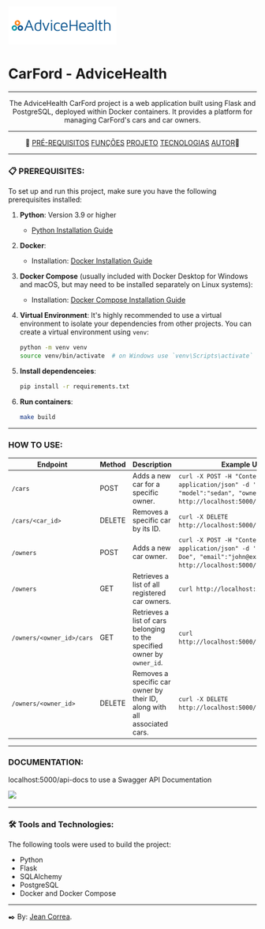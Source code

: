 
<img src='./readme_assets/advicehealth.png'>

#  CarFord - AdviceHealth

---

<p align="center"> The AdviceHealth CarFord project is a web application built using Flask and PostgreSQL, 
deployed within Docker containers. It provides a platform for managing CarFord's cars and car owners. </p>

---

<p align = "center" >📌 
    <a href="#">PRÉ-REQUISITOS</a>
    <a href="#">FUNÇÕES</a>
    <a href="#">PROJETO</a>
    <a href="#">TECNOLOGIAS</a>
    <a href="#">AUTOR</a>📌 
</p> 

---

### 📋  PREREQUISITES:

To set up and run this project, make sure you have the following prerequisites installed:

1. **Python**: Version 3.9 or higher
   - [Python Installation Guide](https://www.python.org/downloads/)


2. **Docker**:
   - Installation: [Docker Installation Guide](https://docs.docker.com/get-docker/)


3. **Docker Compose** (usually included with Docker Desktop for Windows and macOS, but may need to be installed separately on Linux systems):
   - Installation: [Docker Compose Installation Guide](https://docs.docker.com/compose/install/)
 

4. **Virtual Environment**: It's highly recommended to use a virtual environment to isolate your dependencies from other projects. You can create a virtual environment using `venv`:

   ```bash
   python -m venv venv
   source venv/bin/activate  # on Windows use `venv\Scripts\activate`

5. **Install dependenceies**:

    ```bash
    pip install -r requirements.txt


6. **Run containers**:
   ```bash
   make build
   
---
### HOW TO USE:

| Endpoint                         | Method | Description                                                                                         | Example Usage                                                                                     |
|----------------------------------|--------|-----------------------------------------------------------------------------------------------------|---------------------------------------------------------------------------------------------------|
| `/cars`                          | POST   | Adds a new car for a specific owner.                                                                | `curl -X POST -H "Content-Type: application/json" -d '{"color":"blue", "model":"sedan", "owner_id":1}' http://localhost:5000/cars` |
| `/cars/<car_id>`                 | DELETE | Removes a specific car by its ID.                                                                   | `curl -X DELETE http://localhost:5000/cars/1`                                                     |
| `/owners`                        | POST   | Adds a new car owner.                                                                               | `curl -X POST -H "Content-Type: application/json" -d '{"name":"John Doe", "email":"john@example.com"}' http://localhost:5000/car_owners` |
| `/owners`                    | GET    | Retrieves a list of all registered car owners.                                                      | `curl http://localhost:5000/car_owners`                                                           |
| `/owners/<owner_id>/cars`    | GET    | Retrieves a list of cars belonging to the specified owner by `owner_id`.                            | `curl http://localhost:5000/car_owners/1/cars`                                                    |
| `/owners/<owner_id>`         | DELETE | Removes a specific car owner by their ID, along with all associated cars.                            | `curl -X DELETE http://localhost:5000/car_owners/1`                                                |

---

### DOCUMENTATION:

localhost:5000/api-docs to use a Swagger API Documentation

<img src='./readme_assets/local_swagger.png'>

---
### 🛠️ Tools and Technologies:

The following tools were used to build the project:

- Python
- Flask
- SQLAlchemy
- PostgreSQL
- Docker and Docker Compose

---

✒️ By: <a href="https://github.com/Jeanlcorrea">Jean Correa</a>. 
